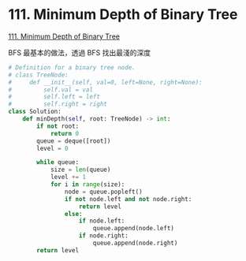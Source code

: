 # 111. Minimum Depth of Binary Tree

[111. Minimum Depth of Binary Tree](https://leetcode.com/problems/minimum-depth-of-binary-tree/)

BFS 最基本的做法，透過 BFS 找出最淺的深度

```python
# Definition for a binary tree node.
# class TreeNode:
#     def __init__(self, val=0, left=None, right=None):
#         self.val = val
#         self.left = left
#         self.right = right
class Solution:
    def minDepth(self, root: TreeNode) -> int:
        if not root:
            return 0
        queue = deque([root])
        level = 0

        while queue:
            size = len(queue)
            level += 1
            for i in range(size):
                node = queue.popleft()
                if not node.left and not node.right:
                    return level
                else:
                    if node.left:
                        queue.append(node.left)
                    if node.right:
                        queue.append(node.right)
        return level
```

